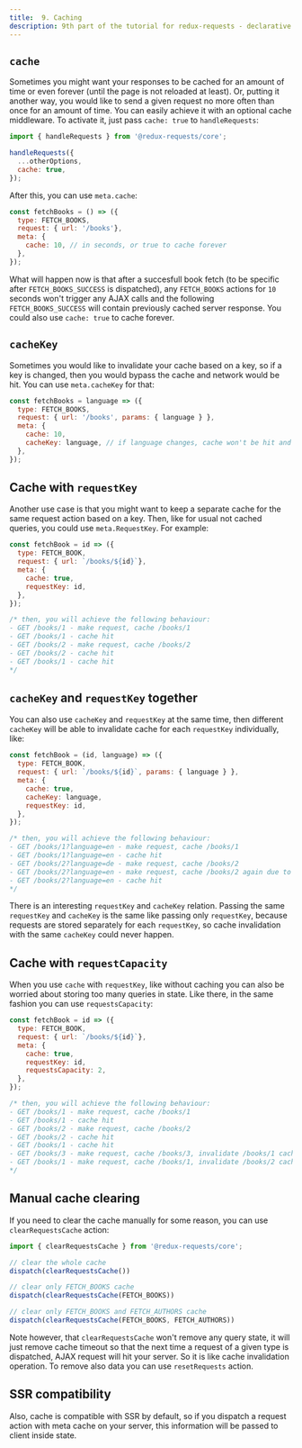 ```yaml
---
title:  9. Caching
description: 9th part of the tutorial for redux-requests - declarative AJAX requests and automatic network state management for Redux
---
```


## `cache`

Sometimes you might want your responses to be cached for an amount of time or even forever (until the page is not reloaded at least).
Or, putting it another way, you would like to send a given request no more often than once for an amount of time. You can easily
achieve it with an optional cache middleware. To activate it, just pass `cache: true` to `handleRequests`:
```js
import { handleRequests } from '@redux-requests/core';

handleRequests({
  ...otherOptions,
  cache: true,
});
```

After this, you can use `meta.cache`:
```js
const fetchBooks = () => ({
  type: FETCH_BOOKS,
  request: { url: '/books'},
  meta: {
    cache: 10, // in seconds, or true to cache forever
  },
});
```

What will happen now is that after a succesfull book fetch (to be specific after `FETCH_BOOKS_SUCCESS` is dispatched),
any `FETCH_BOOKS` actions for `10` seconds won't trigger any AJAX calls and the following `FETCH_BOOKS_SUCCESS` will contain
previously cached server response. You could also use `cache: true` to cache forever.

## `cacheKey`

Sometimes you would like to invalidate your cache based on a key, so if a key is changed, then you would bypass the cache
and network would be hit. You can use `meta.cacheKey` for that:
```js
const fetchBooks = language => ({
  type: FETCH_BOOKS,
  request: { url: '/books', params: { language } },
  meta: {
    cache: 10,
    cacheKey: language, // if language changes, cache won't be hit and request will be made
  },
});
```

## Cache with `requestKey`

Another use case is that you might want to keep a separate cache for the same request action based on a key.
Then, like for usual not cached queries, you could use `meta.RequestKey`. For example:
```js
const fetchBook = id => ({
  type: FETCH_BOOK,
  request: { url: `/books/${id}`},
  meta: {
    cache: true,
    requestKey: id,
  },
});

/* then, you will achieve the following behaviour:
- GET /books/1 - make request, cache /books/1
- GET /books/1 - cache hit
- GET /books/2 - make request, cache /books/2
- GET /books/2 - cache hit
- GET /books/1 - cache hit
*/
```

## `cacheKey` and `requestKey` together

You can also use `cacheKey` and `requestKey` at the same time, then different `cacheKey`
will be able to invalidate cache for each `requestKey` individually, like:
```js
const fetchBook = (id, language) => ({
  type: FETCH_BOOK,
  request: { url: `/books/${id}`, params: { language } },
  meta: {
    cache: true,
    cacheKey: language,
    requestKey: id,
  },
});

/* then, you will achieve the following behaviour:
- GET /books/1?language=en - make request, cache /books/1
- GET /books/1?language=en - cache hit
- GET /books/2?language=de - make request, cache /books/2
- GET /books/2?language=en - make request, cache /books/2 again due to changed language
- GET /books/2?language=en - cache hit
*/
```

There is an interesting `requestKey` and `cacheKey` relation. Passing the same
`requestKey` and `cacheKey` is the same like passing only `requestKey`, because
requests are stored separately for each `requestKey`, so cache invalidation with
the same `cacheKey` could never happen.

## Cache with `requestCapacity`

When you use `cache` with `requestKey`, like without caching you can also be worried
about storing too many queries in state. Like there, in the same fashion you can use `requestsCapacity`:
```js
const fetchBook = id => ({
  type: FETCH_BOOK,
  request: { url: `/books/${id}`},
  meta: {
    cache: true,
    requestKey: id,
    requestsCapacity: 2,
  },
});

/* then, you will achieve the following behaviour:
- GET /books/1 - make request, cache /books/1
- GET /books/1 - cache hit
- GET /books/2 - make request, cache /books/2
- GET /books/2 - cache hit
- GET /books/1 - cache hit
- GET /books/3 - make request, cache /books/3, invalidate /books/1 cache
- GET /books/1 - make request, cache /books/1, invalidate /books/2 cache
*/
```

## Manual cache clearing

If you need to clear the cache manually for some reason, you can use `clearRequestsCache` action:
```js
import { clearRequestsCache } from '@redux-requests/core';

// clear the whole cache
dispatch(clearRequestsCache())

// clear only FETCH_BOOKS cache
dispatch(clearRequestsCache(FETCH_BOOKS))

// clear only FETCH_BOOKS and FETCH_AUTHORS cache
dispatch(clearRequestsCache(FETCH_BOOKS, FETCH_AUTHORS))
```

Note however, that `clearRequestsCache` won't remove any query state, it will just remove cache timeout so that
the next time a request of a given type is dispatched, AJAX request will hit your server.
So it is like cache invalidation operation. To remove also data you can use `resetRequests` action.

## SSR compatibility

Also, cache is compatible with SSR by default, so if you dispatch a request action with meta cache
on your server, this information will be passed to client inside state.
